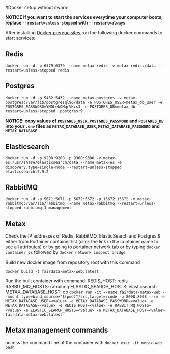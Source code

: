 #Docker setup without swarm

__NOTICE If you want to start the services everytime your computer boots, replace `--restart=unless-stopped` with `--restart=always`__

After installing [Docker prerequisites](docker-prerequisites.md),run the following docker commands to start services:

## Redis

`docker run -d -p 6379:6379 --name metax-redis -v metax-redis:/data --restart=unless-stopped redis`

## Postgres

`docker run -d -p 5432:5432 --name metax-postgres -v metax-postgres:/var/lib/postgresql96/data -e POSTGRES_USER=metax_db_user -e POSTGRES_PASSWORD=YMDLekQMqrVKcs3 -e POSTGRES_DB=metax_db --restart=unless-stopped  postgres:9`

__NOTICE: copy values of `POSTGRES_USER`, `POSTGRES_PASSWORD` and `POSTGRES_DB` into your `.env` files as `METAX_DATABASE_USER`, `METAX_DATABASE_PASSWORD` and `METAX_DATABASE`__

## Elasticsearch

`docker run -d -p 9200:9200 -p 9300:9300 -v metax-es:/usr/share/elasticsearch/data --name metax-es -e discovery.type=single-node --restart=unless-stopped elasticsearch:7.9.2`

## RabbitMQ

`docker run -d -p 5671:5671 -p 5672:5672 -p 15672:15672 -v metax-rabbitmq:/var/lib/rabbitmq --name metax-rabbitmq --restart=unless-stopped rabbitmq:3-management`

## Metax
Check the IP addresses of Redis, RabbitMQ, ElasticSearch and Postgres:9 either from Portainer container list (click the link in the container name to see all attributes) or by going to portainer network tab or by typing `docker container ps` followed by `docker network inspect bridge`

Build new docker image from repository root with this command

`docker build -t fairdata-metax-web:latest .`

Run the built container with command:
REDIS_HOST: redis
      RABBIT_MQ_HOSTS: rabbitmq
      ELASTIC_SEARCH_HOSTS: elasticsearch
      METAX_DATABASE_HOST: db
`docker run -it --name fairdata-metax-web --mount type=bind,source="$(pwd)"/src,target=/code -p 8008:8008 --rm -e METAX_DATABASE_USER=<value> -e METAX_DATABASE_PASSWORD=<value> -e METAX_DATABASE=<value> -e REDIS_HOST=<value> -e RABBIT_MQ_HOSTS=<value> -e ELASTIC_SEARCH_HOSTS=<value> -e METAX_DATABASE_HOST=<value> fairdata-metax-web:latest`

## Metax management commands
access the command line of the container with `docker exec -it metax-web bash`
